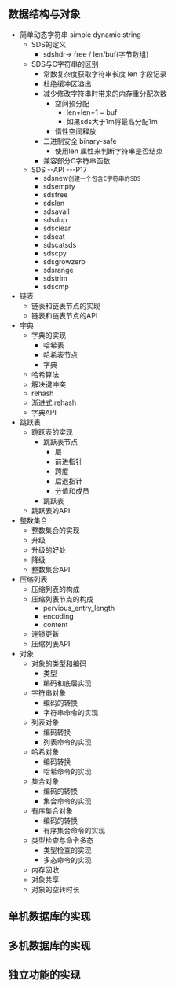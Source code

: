 
##	数据结构与对象
* 简单动态字符串 simple dynamic string
  * SDS的定义
    * sdshdr-> free / len/buf(字节数组)
  * SDS与C字符串的区别
    * 常数复杂度获取字符串长度 len 字段记录
    * 杜绝缓冲区溢出
    * 减少修改字符串时带来的内存重分配次数
      * 空间预分配
        * len+len+1 = buf
        * 如果sds大于1m将最高分配1m
      * 惰性空间释放
    * 二进制安全 binary-safe
      * 使用len 属性来判断字符串是否结束
    * 兼容部分C字符串函数
  * SDS --API ---P17
    * sdsnew``创建一个包含C字符串的SDS``
    * sdsempty
    * sdsfree
    * sdslen
    * sdsavail
    * sdsdup
    * sdsclear
    * sdscat
    * sdscatsds
    * sdscpy
    * sdsgrowzero
    * sdsrange
    * sdstrim
    * sdscmp
* 链表
  * 链表和链表节点的实现
  * 链表和链表节点的API
* 字典
  * 字典的实现
    * 哈希表
    * 哈希表节点
    * 字典
  * 哈希算法
  * 解决键冲突
  * rehash
  * 渐进式 rehash
  * 字典API
* 跳跃表
  * 跳跃表的实现
    * 跳跃表节点
      * 层
      * 前进指针
      * 跨度
      * 后退指针
      * 分值和成员
    * 跳跃表
  * 跳跃表的API
* 整数集合
  * 整数集合的实现
  * 升级
  * 升级的好处
  * 降级
  * 整数集合API
* 压缩列表
  * 压缩列表的构成
  * 压缩列表节点的构成
    * pervious_entry_length
    * encoding
    * content
  * 连锁更新
  * 压缩列表API
* 对象
  * 对象的类型和编码
    * 类型
    * 编码和底层实现
  * 字符串对象
    * 编码的转换
    * 字符串命令的实现
  * 列表对象
    * 编码转换
    * 列表命令的实现
  * 哈希对象
    * 编码转换
    * 哈希命令的实现
  * 集合对象
    * 编码的转换
    * 集合命令的实现
  * 有序集合对象
    * 编码的转换
    * 有序集合命令的实现
  * 类型检查与命令多态
    * 类型检查的实现
    * 多态命令的实现
  * 内存回收
  * 对象共享
  * 对象的空转时长
## 单机数据库的实现
## 多机数据库的实现
## 独立功能的实现
